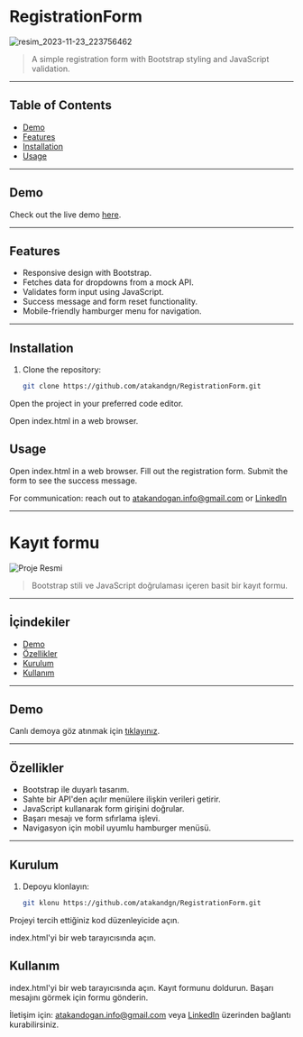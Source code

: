 # RegistrationForm
![resim_2023-11-23_223756462](https://github.com/atakandgn/RegistrationForm/assets/108396649/ab920500-1eb8-4ffb-897b-d32b617be23a)

> A simple registration form with Bootstrap styling and JavaScript validation.

---

## Table of Contents

- [Demo](#demo)
- [Features](#features)
- [Installation](#installation)
- [Usage](#usage)

---

## Demo

Check out the live demo [here](https://atakandgn.github.io/RegistrationForm/).

---



## Features

- Responsive design with Bootstrap.
- Fetches data for dropdowns from a mock API.
- Validates form input using JavaScript.
- Success message and form reset functionality.
- Mobile-friendly hamburger menu for navigation.

---

## Installation

1. Clone the repository:

   ```bash
   git clone https://github.com/atakandgn/RegistrationForm.git


Open the project in your preferred code editor.

Open index.html in a web browser.

## Usage
Open index.html in a web browser.
Fill out the registration form.
Submit the form to see the success message.

For communication: reach out to atakandogan.info@gmail.com or [LinkedIn](https://www.linkedin.com/in/atakandoan/) 

*******************************************************************************************************************************************************


# Kayıt formu

![Proje Resmi](https://github.com/atakandgn/RegistrationForm/assets/108396649/ab920500-1eb8-4ffb-897b-d32b617be23a)

> Bootstrap stili ve JavaScript doğrulaması içeren basit bir kayıt formu.

---

## İçindekiler
- [Demo](#demo)
- [Özellikler](#özellikler)
- [Kurulum](#kurulum)
- [Kullanım](#kullanım)


---

## Demo

Canlı demoya göz atınmak için [tıklayınız](https://atakandgn.github.io/RegistrationForm/).

---

## Özellikler

- Bootstrap ile duyarlı tasarım.
- Sahte bir API'den açılır menülere ilişkin verileri getirir.
- JavaScript kullanarak form girişini doğrular.
- Başarı mesajı ve form sıfırlama işlevi.
- Navigasyon için mobil uyumlu hamburger menüsü.

---

## Kurulum

1. Depoyu klonlayın:

    ``` bash
    git klonu https://github.com/atakandgn/RegistrationForm.git


Projeyi tercih ettiğiniz kod düzenleyicide açın.

index.html'yi bir web tarayıcısında açın.

## Kullanım
index.html'yi bir web tarayıcısında açın.
Kayıt formunu doldurun.
Başarı mesajını görmek için formu gönderin.

İletişim için: atakandogan.info@gmail.com veya [LinkedIn](https://www.linkedin.com/in/atakandoan/) üzerinden bağlantı kurabilirsiniz.


